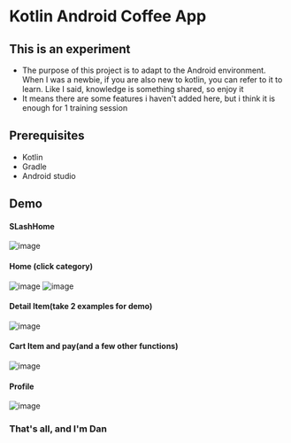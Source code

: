 # Kotlin Android Coffee App

## This is an experiment

- The purpose of this project is to adapt to the Android environment. When I was a newbie, if you are also new to kotlin, you can refer to it to learn. Like I said, knowledge is something shared, so enjoy it
- It means there are some features i haven't added here, but i think it is enough for 1 training session
## Prerequisites
- Kotlin
- Gradle
- Android studio
## Demo
#### SLashHome
![image](https://user-images.githubusercontent.com/127305381/236302001-fdfa7228-0eda-49b2-95d7-8b7569e09dc4.png)
#### Home (click category)
![image](https://user-images.githubusercontent.com/127305381/236304244-9a5d8467-c8b7-40e6-a091-aedf958235e1.png)
![image](https://user-images.githubusercontent.com/127305381/236305331-3bea92ea-fce7-4b75-a784-75f56be3e451.png)
#### Detail Item(take 2 examples for demo)
![image](https://user-images.githubusercontent.com/127305381/236306099-53c4be98-efcc-4125-ac69-89391ede23e5.png)
#### Cart Item and pay(and a few other functions)
![image](https://user-images.githubusercontent.com/127305381/234647031-343a5c88-320f-4df4-ae86-caa562d681e9.png)
#### Profile
![image](https://user-images.githubusercontent.com/127305381/234646323-eb11c323-65dd-4c89-8a03-061b4cd9023b.png)

### That's all, and I'm Dan
